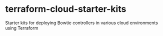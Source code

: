 # terraform-cloud-starter-kits
Starter kits for deploying Bowtie controllers in various cloud environments using Terraform
